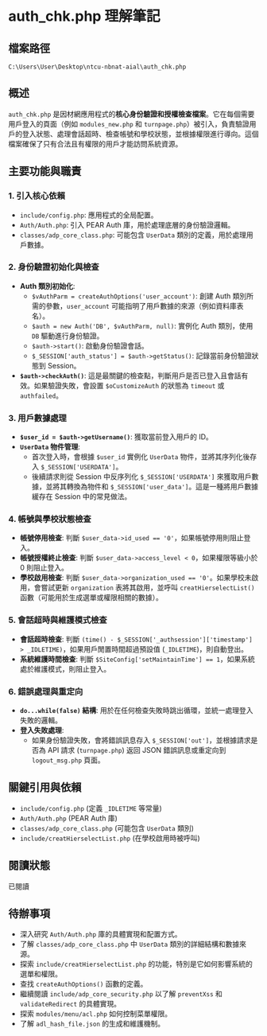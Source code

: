 # auth_chk.php 理解筆記

## 檔案路徑
`C:\Users\User\Desktop\ntcu-nbnat-aial\auth_chk.php`

## 概述
`auth_chk.php` 是因材網應用程式的**核心身份驗證和授權檢查檔案**。它在每個需要用戶登入的頁面（例如 `modules_new.php` 和 `turnpage.php`）被引入，負責驗證用戶的登入狀態、處理會話超時、檢查帳號和學校狀態，並根據權限進行導向。這個檔案確保了只有合法且有權限的用戶才能訪問系統資源。

## 主要功能與職責

### 1. 引入核心依賴
- `include/config.php`: 應用程式的全局配置。
- `Auth/Auth.php`: 引入 PEAR Auth 庫，用於處理底層的身份驗證邏輯。
- `classes/adp_core_class.php`: 可能包含 `UserData` 類別的定義，用於處理用戶數據。

### 2. 身份驗證初始化與檢查
- **Auth 類別初始化**: 
    - `$vAuthParm = createAuthOptions('user_account')`: 創建 Auth 類別所需的參數，`user_account` 可能指明了用戶數據的來源（例如資料庫表名）。
    - `$auth = new Auth('DB', $vAuthParm, null)`: 實例化 Auth 類別，使用 `DB` 驅動進行身份驗證。
    - `$auth->start()`: 啟動身份驗證會話。
    - `$_SESSION['auth_status'] = $auth->getStatus()`: 記錄當前身份驗證狀態到 Session。
- **`$auth->checkAuth()`**: 這是最關鍵的檢查點，判斷用戶是否已登入且會話有效。如果驗證失敗，會設置 `$oCustomizeAuth` 的狀態為 `timeout` 或 `authfailed`。

### 3. 用戶數據處理
- **`$user_id = $auth->getUsername()`**: 獲取當前登入用戶的 ID。
- **`UserData` 物件管理**: 
    - 首次登入時，會根據 `$user_id` 實例化 `UserData` 物件，並將其序列化後存入 `$_SESSION['USERDATA']`。
    - 後續請求則從 Session 中反序列化 `$_SESSION['USERDATA']` 來獲取用戶數據，並將其轉換為物件和 `$_SESSION['user_data']`。這是一種將用戶數據緩存在 Session 中的常見做法。

### 4. 帳號與學校狀態檢查
- **帳號停用檢查**: 判斷 `$user_data->id_used == '0'`，如果帳號停用則阻止登入。
- **帳號授權終止檢查**: 判斷 `$user_data->access_level < 0`，如果權限等級小於 0 則阻止登入。
- **學校啟用檢查**: 判斷 `$user_data->organization_used == '0'`。如果學校未啟用，會嘗試更新 `organization` 表將其啟用，並呼叫 `creatHierselectList()` 函數（可能用於生成選單或權限相關的數據）。

### 5. 會話超時與維護模式檢查
- **會話超時檢查**: 判斷 `(time() - $_SESSION['_authsession']['timestamp'] > _IDLETIME)`，如果用戶閒置時間超過預設值 (`_IDLETIME`)，則自動登出。
- **系統維護時間檢查**: 判斷 `$SiteConfig['setMaintainTime'] == 1`，如果系統處於維護模式，則阻止登入。

### 6. 錯誤處理與重定向
- **`do...while(false)` 結構**: 用於在任何檢查失敗時跳出循環，並統一處理登入失敗的邏輯。
- **登入失敗處理**: 
    - 如果身份驗證失敗，會將錯誤訊息存入 `$_SESSION['out']`，並根據請求是否為 API 請求 (`turnpage.php`) 返回 JSON 錯誤訊息或重定向到 `logout_msg.php` 頁面。

## 關鍵引用與依賴
- `include/config.php` (定義 `_IDLETIME` 等常量)
- `Auth/Auth.php` (PEAR Auth 庫)
- `classes/adp_core_class.php` (可能包含 `UserData` 類別)
- `include/creatHierselectList.php` (在學校啟用時被呼叫)

## 閱讀狀態
已閱讀

## 待辦事項
- 深入研究 `Auth/Auth.php` 庫的具體實現和配置方式。
- 了解 `classes/adp_core_class.php` 中 `UserData` 類別的詳細結構和數據來源。
- 探索 `include/creatHierselectList.php` 的功能，特別是它如何影響系統的選單和權限。
- 查找 `createAuthOptions()` 函數的定義。
- 繼續閱讀 `include/adp_core_security.php` 以了解 `preventXss` 和 `validateRedirect` 的具體實現。
- 探索 `modules/menu/acl.php` 如何控制菜單權限。
- 了解 `adl_hash_file.json` 的生成和維護機制。
